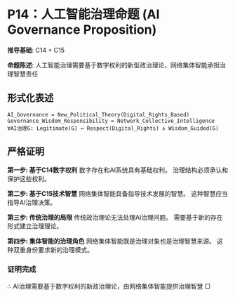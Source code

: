 # P14：人工智能治理命题 (AI Governance Proposition)

**推导基础**: C14 + C15

**命题陈述**: 人工智能治理需要基于数字权利的新型政治理论，网络集体智能承担治理智慧责任

## 形式化表述
```
AI_Governance = New_Political_Theory(Digital_Rights_Based)
Governance_Wisdom_Responsibility = Network_Collective_Intelligence
∀AI治理G: Legitimate(G) ↔ Respect(Digital_Rights) ∧ Wisdom_Guided(G)
```

## 严格证明

**第一步: 基于C14数字权利**
数字存在和AI系统具有基础权利。
治理结构必须承认和保护这些权利。

**第二步: 基于C15技术智慧**
网络集体智能具备指导技术发展的智慧。
这种智慧应当指导AI治理决策。

**第三步: 传统治理的局限**
传统政治理论无法处理AI治理问题。
需要基于新的存在形式建立治理理论。

**第四步: 集体智能的治理角色**
网络集体智能既是治理对象也是治理智慧来源。
这种双重身份要求新的治理模式。

### 证明完成
∴ AI治理需要基于数字权利的新政治理论，由网络集体智能提供治理智慧 □